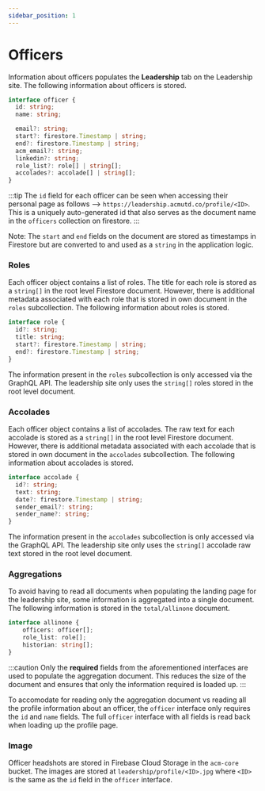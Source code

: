 ```yaml
---
sidebar_position: 1
---
```


# Officers

Information about officers populates the **Leadership** tab on the Leadership site. The following information about officers is stored.

```ts
interface officer {
  id: string;
  name: string;

  email?: string;
  start?: firestore.Timestamp | string;
  end?: firestore.Timestamp | string;
  acm_email?: string;
  linkedin?: string;
  role_list?: role[] | string[];
  accolades?: accolade[] | string[];
}
```

:::tip
The `id` field for each officer can be seen when accessing their personal page as follows --> `https://leadership.acmutd.co/profile/<ID>`. This is a uniquely auto-generated id that also serves as the document name in the `officers` collection on firestore.
:::

Note: The `start` and `end` fields on the document are stored as timestamps in Firestore but are converted to and used as a `string` in the application logic.

### Roles

Each officer object contains a list of roles. The title for each role is stored as a `string[]` in the root level Firestore document. However, there is additional metadata associated with each role that is stored in own document in the `roles` subcollection. The following information about roles is stored.

```ts
interface role {
  id?: string;
  title: string;
  start?: firestore.Timestamp | string;
  end?: firestore.Timestamp | string;
}
```

The information present in the `roles` subcollection is only accessed via the GraphQL API. The leadership site only uses the `string[]` roles stored in the root level document.

### Accolades

Each officer object contains a list of accolades. The raw text for each accolade is stored as a `string[]` in the root level Firestore document. However, there is additional metadata associated with each accolade that is stored in own document in the `accolades` subcollection. The following information about accolades is stored.

```ts
interface accolade {
  id?: string;
  text: string;
  date?: firestore.Timestamp | string;
  sender_email?: string;
  sender_name?: string;
}
```

The information present in the `accolades` subcollection is only accessed via the GraphQL API. The leadership site only uses the `string[]` accolade raw text stored in the root level document.

### Aggregations

To avoid having to read all documents when populating the landing page for the leadership site, some information is aggregated into a single document. The following information is stored in the `total/allinone` document. 

```ts
interface allinone {
    officers: officer[];
    role_list: role[];
    historian: string[];
}
```

:::caution
Only the **required** fields from the aforementioned interfaces are used to populate the aggregation document. This reduces the size of the document and ensures that only the information required is loaded up.
:::

To accomodate for reading only the aggregation document vs reading all the profile information about an officer, the `officer` interface only requires the `id` and `name` fields. The full `officer` interface with all fields is read back when loading up the profile page. 

### Image

Officer headshots are stored in Firebase Cloud Storage in the `acm-core` bucket. The images are stored at `leadership/profile/<ID>.jpg` where `<ID>` is the same as the `id` field in the `officer` interface.